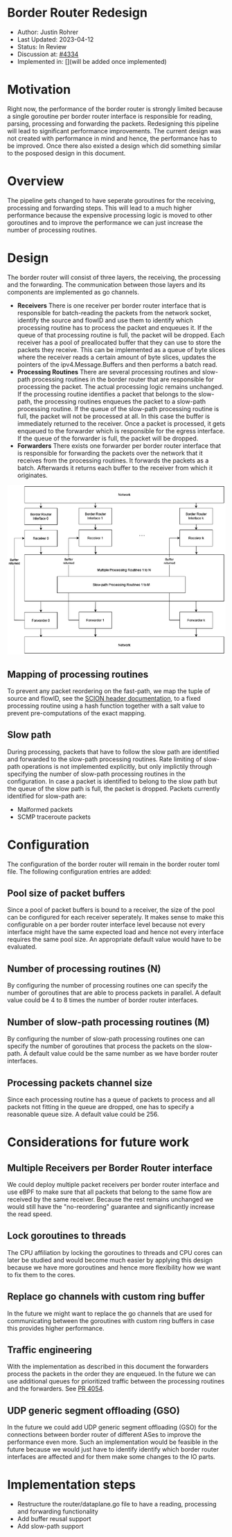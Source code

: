 # Border Router Redesign
* Author: Justin Rohrer
* Last Updated: 2023-04-12
* Status: In Review
* Discussion at: [#4334](https://github.com/scionproto/scion/issues/4334)
* Implemented in: [](will be added once implemented)

# Motivation
Right now, the performance of the border router is strongly limited because a single goroutine per
border router interface is responsible for reading, parsing, processing and forwarding the packets.
Redesigning this pipeline will lead to significant performance improvements.
The current design was not created with performance in mind and hence, the performance has to be improved.
Once there also existed a design which did something similar to the posposed design in this document.

# Overview
The pipeline gets changed to have seperate goroutines for the receiving, processing and forwarding steps.
This will lead to a much higher performance because the expensive processing logic is moved to other
goroutines and to improve the performance we can just increase the number of processing routines.

# Design
The border router will consist of three layers, the receiving, the processing and the forwarding.
The communication between those layers and its components are implemented as go channels.

* **Receivers** There is one receiver per border router interface that is responsible for batch-reading the
packets from the network socket, identify the source and flowID and use them to identify which processing
routine has to process the packet and enqueues it.
If the queue of that processing routine is full, the packet will be dropped.
Each receiver has a pool of preallocated buffer that they can use to store the packets they receive.
This can be implemented as a queue of byte slices where the receiver reads a certain amount of byte slices,
updates the pointers of the ipv4.Message.Buffers and then performs a batch read.
* **Processing Routines** There are several processing routines and slow-path processing routines
in the border router that are responsible for processing the packet.
The actual processing logic remains unchanged.
If the processing routine identifies a packet that belongs to the slow-path, the processing routines enqueues
the packet to a slow-path processing routine. If the queue of the slow-path processing routine is full, the
packet will not be processed at all. In this case the buffer is immediately returned to the receiver.
Once a packet is processed, it gets enqueued to the forwarder which is responsible for the egress interface.
If the queue of the forwarder is full, the packet will be dropped.
* **Forwarders** There exists one forwarder per border router interface that is responsible for forwarding the
packets over the network that it receives from the processing routines. It forwards the packets as a batch.
Afterwards it returns each buffer to the receiver from which it originates.

![Border Router Design](fig/border_router/br_design.png)

## Mapping of processing routines
To prevent any packet reordering on the fast-path, we map the tuple of source and flowID, see the
[SCION header documentation](https://github.com/scionproto/scion/blob/master/doc/protocols/scion-header.rst),
to a fixed processing routine using a hash function together with a salt value to prevent pre-computations
of the exact mapping.

## Slow path
During processing, packets that have to follow the slow path are identified and forwarded to the
slow-path processing routines.
Rate limiting of slow-path operations is not implemented explicitly, but only implictily through specifying
the number of slow-path processing routines in the configuration.
In case a packet is identified to belong to the slow path but the queue of the slow path is full, the
packet is dropped.
Packets currently identified for slow-path are:
* Malformed packets
* SCMP traceroute packets

# Configuration
The configuration of the border router will remain in the border router toml file.
The following configuration entries are added:

## Pool size of packet buffers
Since a pool of packet buffers is bound to a receiver, the size of the pool can be configured for each
receiver seperately.
It makes sense to make this configurable on a per border router interface level because not every 
interface might have the same expected load and hence not every interface requires the same pool size.
An appropriate default value would have to be evaluated.

## Number of processing routines (N)
By configuring the number of processing routines one can specify the number of goroutines that are able
to process packets in parallel.
A default value could be 4 to 8 times the number of border router interfaces.

## Number of slow-path processing routines (M)
By configuring the number of slow-path processing routines one can specify the number of goroutines that
process the packets on the slow-path.
A default value could be the same number as we have border router interfaces.

## Processing packets channel size
Since each processing routine has a queue of packets to process and all packets not fitting in the queue
are dropped, one has to specify a reasonable queue size.
A default value could be 256.

# Considerations for future work
## Multiple Receivers per Border Router interface
We could deploy multiple packet receivers per border router interface and use eBPF to make sure that all
packets that belong to the same flow are received by the same receiver.
Because the rest remains unchanged we would still have the "no-reordering" guarantee and significantly
increase the read speed.

## Lock goroutines to threads
The CPU affiliation by locking the goroutines to threads and CPU cores can later be studied and would become
much easier by applying this design because we have more goroutines and hence more flexibility how we want to fix
them to the cores.

## Replace go channels with custom ring buffer
In the future we might want to replace the go channels that are used for communicating between the goroutines
with custom ring buffers in case this provides higher performance.

## Traffic engineering
With the implementation as described in this document the forwarders process the packets in the order they are enqueued.
In the future we can use additional queues for prioritized traffic between the processing routines and the forwarders.
See [PR 4054](https://github.com/scionproto/scion/pull/4054).

## UDP generic segment offloading (GSO)
In the future we could add UDP generic segment offloading (GSO) for the connections between border router
of different ASes to improve the performance even more.
Such an implementation would be feasible in the future because we would just have to identify identify
which border router interfaces are affected and for them make some changes to the IO parts.

# Implementation steps
* Restructure the router/dataplane.go file to have a reading, processing and forwarding functionality
* Add buffer reusal support
* Add slow-path support